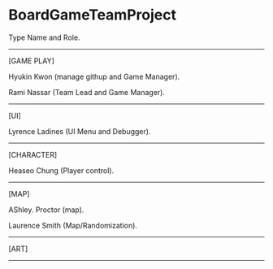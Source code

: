 # BoardGameTeamProject

Type Name and Role.

--------------------------------------------------------

[GAME PLAY]

Hyukin Kwon		(manage githup and Game Manager).

Rami Nassar (Team Lead and Game Manager).

--------------------------------------------------------

[UI]

Lyrence Ladines (UI Menu and Debugger).

--------------------------------------------------------

[CHARACTER]

Heaseo Chung (Player control).

--------------------------------------------------------

[MAP]

AShley. Proctor (map).

Laurence Smith (Map/Randomization).

--------------------------------------------------------

[ART]


--------------------------------------------------------

